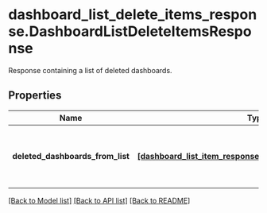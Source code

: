 # dashboard_list_delete_items_response.DashboardListDeleteItemsResponse

Response containing a list of deleted dashboards.
## Properties
Name | Type | Description | Notes
------------ | ------------- | ------------- | -------------
**deleted_dashboards_from_list** | [**[dashboard_list_item_response.DashboardListItemResponse]**](DashboardListItemResponse.md) | List of dashboards deleted from the dashboard list. | [optional] 

[[Back to Model list]](../README.md#documentation-for-models) [[Back to API list]](../README.md#documentation-for-api-endpoints) [[Back to README]](../README.md)


